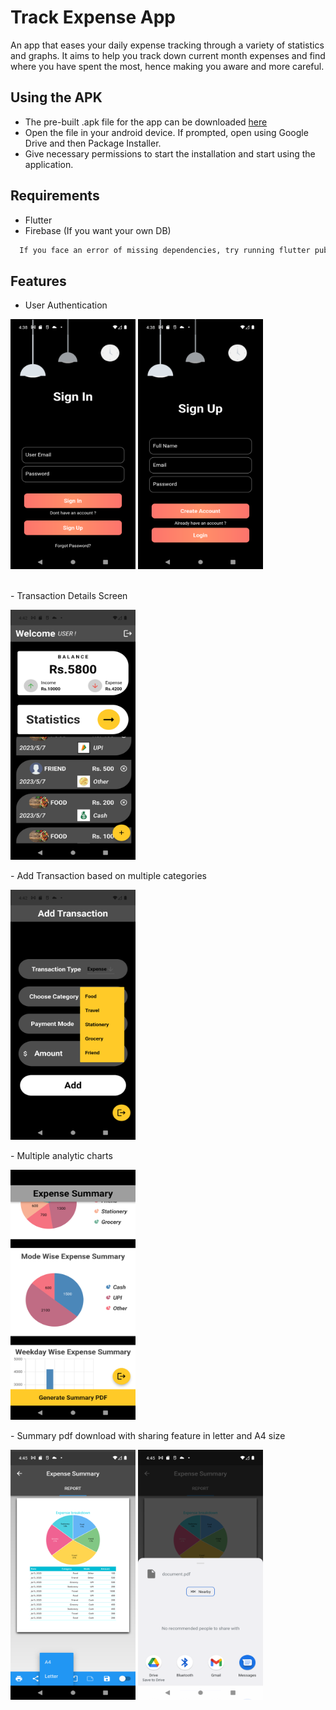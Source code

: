 
# Track Expense App

An app that eases your daily expense tracking through a variety of statistics and graphs. 
It aims to help you track down current month expenses and find where you have spent the most, hence making you aware and more careful.


## Using the APK

- The pre-built .apk file for the app can be downloaded [here](https://drive.google.com/file/d/1rTA9OttriN3iqPZtAWfy6MgdNV9WhyTZ/view?usp=drive_link)
- Open the file in your android device. If prompted, open using   Google Drive and then Package Installer.
- Give necessary permissions to start the installation and start using the application.
## Requirements

- Flutter
- Firebase (If you want your own DB)

```bash
  If you face an error of missing dependencies, try running flutter pub get.
```


## Features

- User Authentication
<p align="left">
  <img src="https://github.com/Kishlay-KS/TrackExpense/blob/main/ScreenShots/Screenshot_1688512089.png" data-canonical- 
  src="https://gyazo.com/eb5c5741b6a9a16c692170a41a49c858.png" width="200" height="400" />
  <img src="https://github.com/Kishlay-KS/TrackExpense/blob/main/ScreenShots/Screenshot_1688512098.png" data-canonical- 
  src="https://gyazo.com/eb5c5741b6a9a16c692170a41a49c858.png" width="200" 
  height="400" />
</p>
<br>
- Transaction Details Screen
<br>
<p align="left">
<img src="https://github.com/Kishlay-KS/TrackExpense/blob/main/ScreenShots/Screenshot_1688512368.png" data-canonical- 
  src="https://gyazo.com/eb5c5741b6a9a16c692170a41a49c858.png" width="200" height="400" />
</p>
- Add Transaction based on multiple categories
<br>
<p align="left">
<img src="https://github.com/Kishlay-KS/TrackExpense/blob/main/ScreenShots/Screenshot_1688512377.png" data-canonical- 
  src="https://gyazo.com/eb5c5741b6a9a16c692170a41a49c858.png" width="200" height="400" />
</p>
- Multiple analytic charts
<br>
<p align="left">
<img src="https://github.com/Kishlay-KS/TrackExpense/blob/main/ScreenShots/Screenshot_1688512425.png" data-canonical- 
  src="https://gyazo.com/eb5c5741b6a9a16c692170a41a49c858.png" width="200" height="400" />
</p>
- Summary pdf download with sharing feature in letter and A4 size
<br>
<p align="left">
<img src="https://github.com/Kishlay-KS/TrackExpense/blob/main/ScreenShots/Screenshot_1688512522.png" data-canonical- 
  src="https://gyazo.com/eb5c5741b6a9a16c692170a41a49c858.png" width="200" height="400" />
<img src="https://github.com/Kishlay-KS/TrackExpense/blob/main/ScreenShots/Screenshot_1688512515.png" data-canonical- 
  src="https://gyazo.com/eb5c5741b6a9a16c692170a41a49c858.png" width="200" height="400" />
</p>

